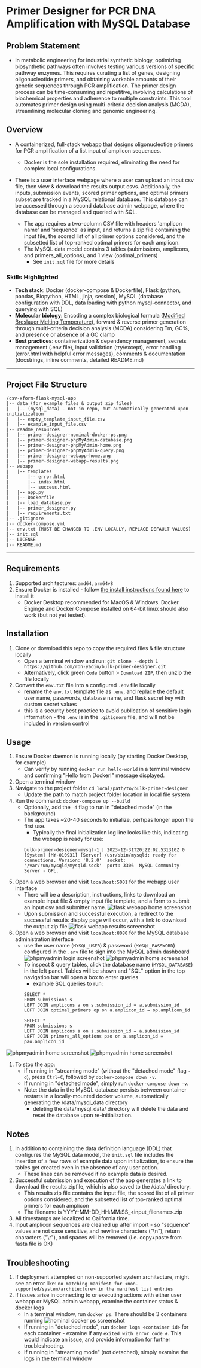 # Primer Designer for PCR DNA Amplification with MySQL Database
## Problem Statement
- In metabolic engineering for industrial synthetic biology, optimizing biosynthetic pathways often involves testing various versions of specific pathway enzymes. This requires curating a list of genes, designing oligonucleotide primers, and obtaining workable amounts of their genetic sequences through PCR amplification. The primer design process can be time-consuming and repetitive, involving calculations of biochemical properties and adherence to multiple constraints. This tool automates primer design using multi-criteria decision analysis (MCDA), streamlining molecular cloning and genomic engineering.
## Overview
- A containerized, full-stack webapp that designs oligonucleotide primers for PCR amplification of a list input of amplicon sequences.
    - Docker is the sole installation required, eliminating the need for complex local configurations.

- There is a user interface webpage where a user can upload an input csv file, then view & download the results output csvs. Additionally, the inputs, submission events, scored primer options, and optimal primers subset are tracked in a MySQL relational database. This database can be accessed through a second database admin webpage, where the database can be managed and queried with SQL. 
  
    - The app requires a two-column CSV file with headers 'amplicon name' and 'sequence' as input, and returns a zip file containing the input file, the scored list of all primer options considered, and the subsetted list of top-ranked optimal primers for each amplicon.
    - The MySQL data model contains 3 tables (submissions, amplicons, and primers_all_options), and 1 view (optimal_primers)
        - See ```init.sql``` file for more details

### Skills Highlighted
- <b>Tech stack</b>: Docker (docker-compose & Dockerfile), Flask (python, pandas, Biopython, HTML, jinja, session), MySQL (database configuration with DDL, data loading with python mysql-connector, and querying with SQL)
- <b>Molecular biology</b>: Encoding a complex biological formula ([Modified Breslauer Melting Temperature](http://biotools.nubic.northwestern.edu/OligoCalc2.01.html)), forward & reverse primer generation through multi-criteria decision analysis (MCDA) considering Tm, GC%, and presence or absence of a GC clamp
- <b>Best practices</b>: containerization & dependency management, secrets management (.env file), input validation (try/except), error handling (error.html with helpful error messages), comments & documentation (docstrings, inline comments, detailed README.md)
___
## Project File Structure
```
/csv-xform-flask-mysql-app
|-- data (for example files & output zip files)
|   |-- (mysql_data) - not in repo, but automatically generated upon initialization
|   |-- empty_template_input_file.csv
|   |-- example_input_file.csv
|-- readme_resources
|   |-- primer-designer-nominal-docker-ps.png
|   |-- primer-designer-phpMyAdmin-database.png
|   |-- primer-designer-phpMyAdmin-home.png
|   |-- primer-designer-phpMyAdmin-query.png
|   |-- primer-designer-webapp-home.png
|   |-- primer-designer-webapp-results.png
|-- webapp
|   |-- templates
|       |-- error.html
|       |-- index.html
|       |-- success.html
|   |-- app.py
|   |-- Dockerfile
|   |-- load_database.py
|   |-- primer_designer.py
|   |-- requirements.txt
|-- .gitignore
|-- docker-compose.yml
|-- env.txt (MUST BE CHANGED TO .ENV LOCALLY, REPLACE DEFAULT VALUES)
|-- init.sql
|-- LICENSE
|-- README.md
```
___
## Requirements
1. Supported architectures: ```amd64```,  ```arm64v8```
1. Ensure Docker is installed - follow [the install instructions found here](https://docs.docker.com/desktop/) to install it
    - Docker Desktop recommended for MacOS & Windows. Docker Enginge and Docker Compose installed on 64-bit linux should also work (but not yet tested). 
## Installation
1. Clone or download this repo to copy the required files & file structure locally
    - Open a terminal window and run: ```git clone --depth 1 https://github.com/ron-yadin/bulk-primer-designer.git```
    - Alternatively, click green ```Code``` button >  ```Download ZIP```, then unzip the file locally
1. Convert the ```env.txt``` file into a configured ```.env``` file locally
    - rename the ```env.txt``` template file as  ```.env```, and replace the default user name, passwords, database name, and flask secret key with custom secret values
    - this is a security best practice to avoid publication of sensitive login information - the ```.env``` is in the ```.gitignore``` file, and will not be included in version control
## Usage
1. Ensure Docker daemon is running locally (by starting Docker Desktop, for example)
    - Can verify by running ```docker run hello-world``` in a terminal window and confirming "Hello from Docker!" message displayed.
1. Open a terminal window
1. Navigate to the project folder ```cd local/path/to/bulk-primer-designer```    
    - Update the path to match project folder location in local file system 
1. Run the command: ```docker-compose up --build```
    - Optionally, add the ```-d``` flag to run in "detached mode" (in the background)
    - The app takes ~20-40 seconds to initialize, perhpas longer upon the first use.
        - Typically the final initialization log line looks like this, indicating the webapp is ready for use:  
        ```
        bulk-primer-designer-mysql-1 | 2023-12-31T20:22:02.531310Z 0 [System] [MY-010931] [Server] /usr/sbin/mysqld: ready for connections. Version: '8.2.0'  socket: '/var/run/mysqld/mysqld.sock'  port: 3306  MySQL Community Server - GPL.
        ```
1. Open a web browser and visit ```localhost:5001``` for the webapp user interface
    - There will be a description, instructions, links to download an example input file & empty input file template, and a form to submit an input csv and submitter name. 
![flask webapp home screenshot](./readme_resources/primer-designer-webapp-home.png)
    - Upon submission and successful execution, a redirect to the successful results display page will occur, with a link to download the output zip file
![flask webapp results screenshot](./readme_resources/primer-designer-webapp-results.png)
1. Open a web browser and visit ```localhost:8080``` for the MySQL database administration interface
    - use the user name (```MYSQL_USER```) & password (```MYSQL_PASSWORD```) configured in the ```.env``` file to sign into the MySQL admin dashboard
![phpmyadmin login screenshot](./readme_resources/primer-designer-phpMyAdmin-login.png)
![phpmyadmin home screenshot](./readme_resources/primer-designer-phpMyAdmin-home.png)
    - To inspect & query tables, click the database name (```MYSQL_DATABASE```) in the left panel. Tables will be shown and "SQL" option in the top navigation bar will open a box to enter queries
        - example SQL queries to run: 
        ```
        SELECT *
        FROM submissions s
        LEFT JOIN amplicons a on s.submission_id = a.submission_id
        LEFT JOIN optimal_primers op on a.amplicon_id = op.amplicon_id
        ```
        ```
        SELECT *
        FROM submissions s
        LEFT JOIN amplicons a on s.submission_id = a.submission_id
        LEFT JOIN primers_all_options pao on a.amplicon_id = pao.amplicon_id
        ```
![phpmyadmin home screenshot](./readme_resources/primer-designer-phpMyAdmin-database.png)
![phpmyadmin home screenshot](./readme_resources/primer-designer-phpMyAdmin-query.png)
1. To stop the app: 
    - if running in "streaming mode" (without the "detached mode" flag ```-d```), press ```Ctrl+C```, followed by ```docker-compose down -v```. 
    - If running in "detached mode", simply run ```docker-compose down -v```. 
    - Note: the data in the MySQL database persists between container restarts in a locally-mounted docker volume, automatically generating the /data/mysql_data directory
        - deleting the data/mysql_data/ directory will delete the data and reset the database upon re-initialization. 
## Notes
1. In addition to containing the data definition language (DDL) that configures the MySQL data model, the ```init.sql``` file includes the insertion of a few rows of example data upon initialization, to ensure the tables get created even in the absence of any user action. 
    - These lines can be removed if no example data is desired.
1. Successful submission and execution of the app generates a link to download the results zipfile, which is also saved to the /data/ directory. 
    - This results zip file contains the input file, the scored list of all primer options considered, and the subsetted list of top-ranked optimal primers for each amplicon
    - The filename is YYYY-MM-DD_HH:MM:SS_\<input_filename\>.zip 
1. All timestamps are localized to California time.
1. Input amplicon sequences are cleaned up after import - so "sequence" values are not case sensitive, and newline characters ("\n"), return characters ("\r"), and spaces will be removed (i.e. copy+paste from fasta file is OK)
## Troubleshooting
1. If deployment attempted on non-supported system architecture, might see an error like: ```no matching manifest for <non-supported/system/architecture> in the manifest list entries```
1. If issues arise in connecting to or executing actions with either user webapp or MySQL admin webapp, examine the container status & docker logs
    - In a terminal window, run ```docker ps```. There should be 3 containers running
![nominal docker ps screenshot](./readme_resources/primer-designer-nominal-docker-ps.png)
    - If running in "detached mode", run ```docker logs <container id>``` for each container - examine if any ```exited with error code #```. This would indicate an issue, and provide information for further troubleshooting.
    - If running in "streaming mode" (not detached), simply examine the logs in the terminal window 